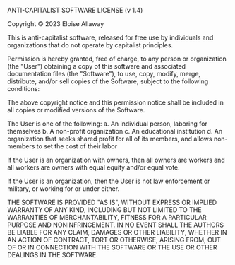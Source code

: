 ANTI-CAPITALIST SOFTWARE LICENSE (v 1.4)

Copyright © 2023 Eloise Allaway

This is anti-capitalist software, released for free use by individuals and organizations that do not operate by capitalist principles.

Permission is hereby granted, free of charge, to any person or organization (the "User") obtaining a copy of this software and associated documentation files (the "Software"), to use, copy, modify, merge, distribute, and/or sell copies of the Software, subject to the following conditions:

The above copyright notice and this permission notice shall be included in all copies or modified versions of the Software.

The User is one of the following: a. An individual person, laboring for themselves b. A non-profit organization c. An educational institution d. An organization that seeks shared profit for all of its members, and allows non-members to set the cost of their labor

If the User is an organization with owners, then all owners are workers and all workers are owners with equal equity and/or equal vote.

If the User is an organization, then the User is not law enforcement or military, or working for or under either.

THE SOFTWARE IS PROVIDED "AS IS", WITHOUT EXPRESS OR IMPLIED WARRANTY OF ANY KIND, INCLUDING BUT NOT LIMITED TO THE WARRANTIES OF MERCHANTABILITY, FITNESS FOR A PARTICULAR PURPOSE AND NONINFRINGEMENT. IN NO EVENT SHALL THE AUTHORS BE LIABLE FOR ANY CLAIM, DAMAGES OR OTHER LIABILITY, WHETHER IN AN ACTION OF CONTRACT, TORT OR OTHERWISE, ARISING FROM, OUT OF OR IN CONNECTION WITH THE SOFTWARE OR THE USE OR OTHER DEALINGS IN THE SOFTWARE.
